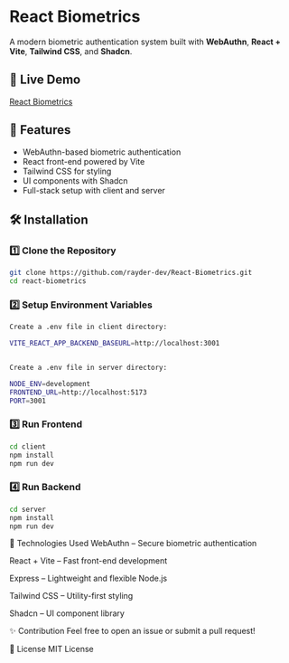 # React Biometrics

A modern biometric authentication system built with **WebAuthn**, **React + Vite**, **Tailwind CSS**, and **Shadcn**.

## 🔗 Live Demo

[React Biometrics](https://react-biometrics-ray.vercel.app/)

## 🚀 Features

- WebAuthn-based biometric authentication
- React front-end powered by Vite
- Tailwind CSS for styling
- UI components with Shadcn
- Full-stack setup with client and server

## 🛠 Installation

### 1️⃣ Clone the Repository

```bash
git clone https://github.com/rayder-dev/React-Biometrics.git
cd react-biometrics
```

### 2️⃣ Setup Environment Variables

```bash
Create a .env file in client directory:

VITE_REACT_APP_BACKEND_BASEURL=http://localhost:3001


Create a .env file in server directory:

NODE_ENV=development
FRONTEND_URL=http://localhost:5173
PORT=3001
```

### 3️⃣ Run Frontend

```bash
cd client
npm install
npm run dev
```

### 4️⃣ Run Backend

```bash
cd server
npm install
npm run dev
```

📜 Technologies Used
WebAuthn – Secure biometric authentication

React + Vite – Fast front-end development

Express – Lightweight and flexible Node.js

Tailwind CSS – Utility-first styling

Shadcn – UI component library

✨ Contribution
Feel free to open an issue or submit a pull request!

📄 License
MIT License
